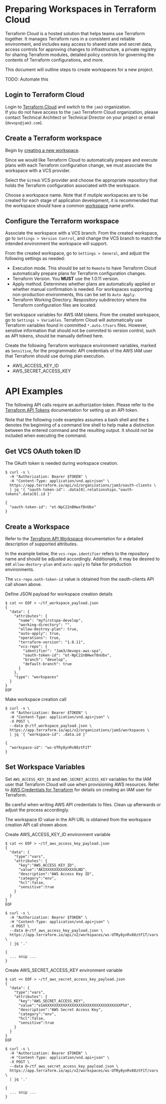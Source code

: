 # Preparing Workspaces in Terraform Cloud

Terraform Cloud is a hosted solution that helps teams use Terraform together. It manages Terraform runs in a consistent and reliable environment, and includes easy access to shared state and secret data, access controls for approving changes to infrastructure, a private registry for sharing Terraform modules, detailed policy controls for governing the contents of Terraform configurations, and more.

This document will outline steps to create workspaces for a new project.

TODO: Automate this

## Login to Terraform Cloud

Login to [Terraform Cloud](https://app.terraform.io/) and switch to the `jam3` organization.\
If you do not have access to the `jam3` Terraform Cloud organization, please contact Technical Architect or Technical Director on your project or email (`devops@jam3.com`).

## Create a Terraform workspace

Begin by [creating a new workspace](https://app.terraform.io/app/jam3/workspaces/new).

Since we would like Terraform Cloud to automatically prepare and execute plans with each Terraform configuration change, we must associate the workspace with a VCS provider.

Select the `GitHub` VCS provider and choose the appropriate repository that holds the Terraform configuration associated with the workspace.

Choose a workspace name. Note that if mutiple workspaces are to be created for each stage of application development, it is recommended that the workspace should have a common [workspace](https://www.terraform.io/docs/backends/types/remote.html#workspaces) name prefix.

## Configure the Terraform workspace

Associate the workspace with a VCS branch. From the created workspace, go to `Settings > Version Control`, and change the VCS branch to match the intended environment the workspace will support.

From the created workspace, go to `Settings > General`, and adjust the following settings as needed:

- Execution mode. This should be set to `Remote` to have Terraform Cloud automatically prepare plans for Terraform configuration changes.
- Terraform Version. You **MUST** use the 1.0.11 version.
- Apply method. Determines whether plans are automatically applied or whether manual confirmation is needed. For workspaces supporting non-production environments, this can be set to `Auto Apply`.
- Terraform Working Directory. Respository subdirectory where the Terraform configuration files are located.

Set workspace variables for AWS IAM tokens. From the created workspace, go to `Settings > Variables`.
Terraform Cloud will automatically use Terraform variables found in committed `*.auto.tfvars` files. However, senstive information that should not be commited to version control, such as API tokens, should be manually defined here.

Create the following Terraform workspace environment variables, marked as `Sensitive`, for the programmatic API credentials of the AWS IAM user that Terraform should use during plan execution.

- AWS_ACCESS_KEY_ID
- AWS_SECRET_ACCESS_KEY

# API Examples

The following API calls require an authorization token. Please refer to the [Terraform API Tokens](https://www.terraform.io/docs/cloud/users-teams-organizations/api-tokens.html) documentation for setting up an API token.

Note that the following code examples assumes a bash shell and the `$` denotes the beginning of a command line shell to help make a distinction between the entered command and the resulting output. It should not be included when executing the command.

## Get VCS OAuth token ID

The OAuth token is needed during workspace creation.

```
$ curl -s \
  -H "Authorization: Bearer $TOKEN" \
  -H "Content-Type: application/vnd.api+json" \
  https://app.terraform.io/api/v2/organizations/jam3/oauth-clients \
  | jq '{ "oauth-token-id": .data[0].relationships."oauth-tokens".data[0].id }'

{
  "oauth-token-id": "ot-NpC22nBHwxf8nUbx"
}
```

## Create a Workspace

Refer to the [Terraform API Workspace](https://www.terraform.io/docs/cloud/api/workspaces.html) documentation for a detailed description of supported attributes.

In the example below, the `vcs-repo.identifier` refers to the repository name and should be adjusted accordingly. Additionally, it may be desired to set `allow-destory-plan` and `auto-apply` to false for production environments.

The `vcs-repo.oath-token-id` value is obtained from the oauth-clients API call shown above.

Define JSON payload for workspace creation details

```
$ cat << EOF > ~/tf_workspace_payload.json
{
  "data": {
    "attributes": {
      "name": "myfirstspa-develop",
      "working-directory": "",
      "allow-destroy-plan": true,
      "auto-apply": true,
      "operations": true,
      "terraform-version": "1.0.11",
      "vcs-repo": {
        "identifier": "Jam3/devops-aws-spa",
        "oauth-token-id": "ot-NpC22nBHwxf8nUbx",
        "branch": "develop",
        "default-branch": true
      }
    },
    "type": "workspaces"
  }
}
EOF
```

Make workspace creation call

```
$ curl -s \
  -H "Authorization: Bearer $TOKEN" \
  -H "Content-Type: application/vnd.api+json" \
  -X POST \
  --data @~/tf_workspace_payload.json \
  https://app.terraform.io/api/v2/organizations/jam3/workspaces \
  | jq '{ "workspace-id": .data.id }'

{
  "workspace-id": "ws-UTRy8ynRv88ztF1T"
}
```

## Set Workspace Variables

Set `AWS_ACCESS_KEY_ID` and `AWS_SECRET_ACCESS_KEY` variables for the IAM user that Terraform Cloud will use when provisioning AWS resources. Refer to [AWS Credentials for Terraform](./aws-terraform-credentials.md) for details on creating an IAM user for Terraform.

Be careful when writing AWS API credentials to files. Clean up afterwards or adjust the process accordingly.

The workspace ID value in the API URL is obtained from the workspace creation API call shown above.

Create AWS_ACCESS_KEY_ID environment variable

```
$ cat << EOF > ~/tf_aws_access_key_payload.json
{
  "data": {
    "type":"vars",
    "attributes": {
      "key":"AWS_ACCESS_KEY_ID",
      "value":"AKIXXXXXXXXXXXXXXLND",
      "description":"AWS Access Key ID",
      "category":"env",
      "hcl":false,
      "sensitive":true
    }
  }
}
EOF

$ curl -s \
  -H "Authorization: Bearer $TOKEN" \
  -H "Content-Type: application/vnd.api+json" \
  -X POST \
  --data @~/tf_aws_access_key_payload.json \
  https://app.terraform.io/api/v2/workspaces/ws-UTRy8ynRv88ztF1T/vars \
  | jq '.'

{
  ... snip ...
}
```

Create AWS_SECRET_ACCESS_KEY environment variable

```
$ cat << EOF > ~/tf_aws_secret_access_key_payload.json
{
  "data": {
    "type":"vars",
    "attributes": {
      "key":"AWS_SECRET_ACCESS_KEY",
      "value":"e1mXXXXXXXXXXXXXXXXXXXXXXXXXXXXXXXXXXPhX",
      "description":"AWS Secret Access Key",
      "category":"env",
      "hcl":false,
      "sensitive":true
    }
  }
}
EOF

$ curl -s \
  -H "Authorization: Bearer $TOKEN" \
  -H "Content-Type: application/vnd.api+json" \
  -X POST \
  --data @~/tf_aws_secret_access_key_payload.json \
  https://app.terraform.io/api/v2/workspaces/ws-UTRy8ynRv88ztF1T/vars \
  | jq '.'

{
  ... snip ...
}
```

